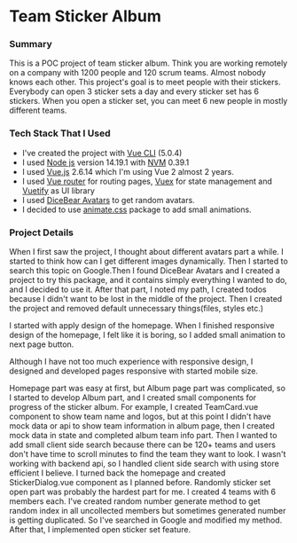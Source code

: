 # Team Sticker Album

### Summary
This is a POC project of team sticker album. Think you are working remotely on a company with 1200 people and 120 scrum teams.
Almost nobody knows each other. This project's goal is to meet people with their stickers.
Everybody can open 3 sticker sets a day and every sticker set has 6 stickers. When you open a sticker set, you can meet 6 new people in mostly different teams.

### Tech Stack That I Used
- I've created the project with [Vue CLI](https://cli.vuejs.org/) (5.0.4)
- I used [Node js](https://nodejs.org/en/) version 14.19.1 with [NVM](https://github.com/nvm-sh/nvm) 0.39.1
- I used [Vue.js](https://v2.vuejs.org/) 2.6.14 which I'm using Vue 2 almost 2 years.
- I used [Vue router](https://router.vuejs.org/) for routing pages, [Vuex](https://vuex.vuejs.org/) for state management and [Vuetify](https://vuetifyjs.com/en/) as UI library 
- I used [DiceBear Avatars](https://avatars.dicebear.com/) to get random avatars.
- I decided to use [animate.css](https://animate.style/) package to add small animations.

### Project Details
When I first saw the project, I thought about different avatars part a while. I started to think how can I get different images dynamically.
Then I started to search this topic on Google.Then I found DiceBear Avatars and I created a project to try this package, and it contains simply everything I wanted to do, and I decided to use it.
After that part, I noted my path, I created todos because I didn't want to be lost in the middle of the project.
Then I created the project and removed default unnecessary things(files, styles etc.)

I started with apply design of the homepage. When I finished responsive design of the homepage, I felt like it is boring, so I added small animation to next page button.

Although I have not too much experience with responsive design, I designed and developed pages responsive with started mobile size.

Homepage part was easy at first, but Album page part was complicated, so I started to develop Album part, and I created small components for progress of the sticker album.
For example, I created TeamCard.vue component to show team name and logos, but at this point I didn't have mock data or api to show team information in album page, then I created mock data in state and completed album team info part.
Then I wanted to add small client side search because there can be 120+ teams and users don't have time to scroll minutes to find the team they want to look.
I wasn't working with backend api, so I handled client side search with using store efficient I believe.
I turned back the homepage and created StickerDialog.vue component as I planned before. Randomly sticker set open part was probably the hardest part for me.
I created 4 teams with 6 members each. I've created random number generate method to get random index in all uncollected members but sometimes generated number is getting duplicated. So I've searched in Google and modified my method.
After that, I implemented open sticker set feature.
